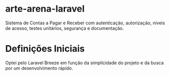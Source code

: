 # arte-arena-laravel
Sistema de Contas a Pagar e Receber com autenticação, autorização, níveis de acesso, testes unitários, segurança e documentação.


# Definições Iniciais

Optei pelo Laravel Breeze em função da simplicidade do projeto e da busca por um desenvolvimento rápido.

